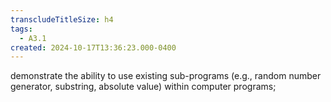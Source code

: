 ```yaml
---
transcludeTitleSize: h4
tags:
  - A3.1
created: 2024-10-17T13:36:23.000-0400
---
```

demonstrate the ability to use existing sub-programs (e.g., random number generator, substring, absolute value) within computer programs;